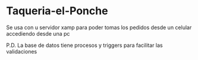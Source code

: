 # Taqueria-el-Ponche
Se usa con u servidor xamp para poder tomas los pedidos desde un celular accediendo desde una pc

P.D. La base de datos tiene procesos y triggers para facilitar las validaciones
